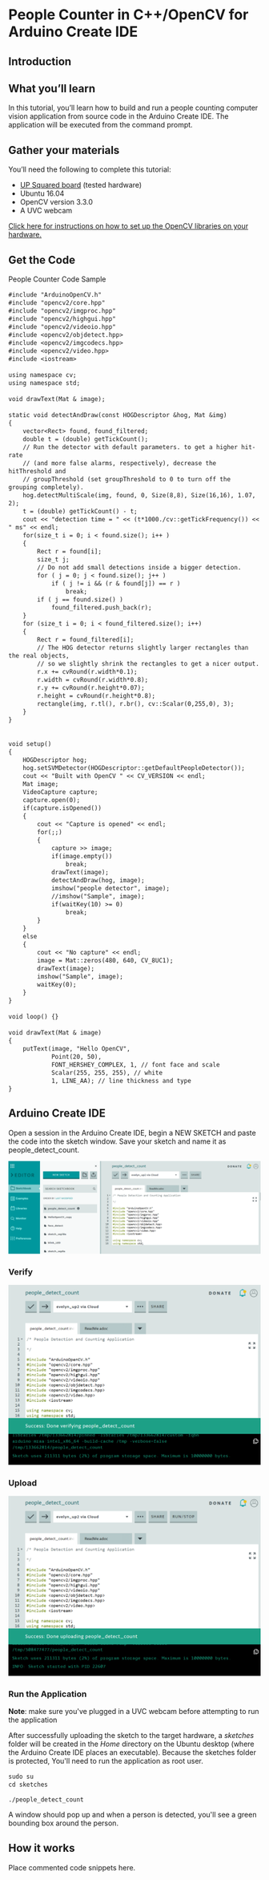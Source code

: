 # People Counter in C++/OpenCV for Arduino Create IDE 

## Introduction

## What you’ll learn
In this tutorial, you’ll learn how to build and run a people counting computer vision application from source code in the Arduino Create IDE. The application will be executed from the command prompt.

## Gather your materials
You’ll need the following to complete this tutorial:
  *	[UP Squared board](http://www.up-board.org/upsquared/) (tested hardware)
  *	Ubuntu 16.04
  * OpenCV version 3.3.0
  *	A UVC webcam

[Click here for instructions on how to set up the OpenCV libraries on your hardware.](https://github.com/intel-iot-devkit/up-squared-grove-IoT-dev-kit-arduino-create/blob/master/examples/OpenCV-Setup/README.md)

## Get the Code

People Counter Code Sample

```
#include "ArduinoOpenCV.h"
#include "opencv2/core.hpp"
#include "opencv2/imgproc.hpp"
#include "opencv2/highgui.hpp"
#include "opencv2/videoio.hpp"
#include <opencv2/objdetect.hpp>
#include <opencv2/imgcodecs.hpp>
#include <opencv2/video.hpp>
#include <iostream>

using namespace cv;
using namespace std;

void drawText(Mat & image);

static void detectAndDraw(const HOGDescriptor &hog, Mat &img)
{
    vector<Rect> found, found_filtered;
    double t = (double) getTickCount();
    // Run the detector with default parameters. to get a higher hit-rate
    // (and more false alarms, respectively), decrease the hitThreshold and
    // groupThreshold (set groupThreshold to 0 to turn off the grouping completely).
    hog.detectMultiScale(img, found, 0, Size(8,8), Size(16,16), 1.07, 2);
    t = (double) getTickCount() - t;
    cout << "detection time = " << (t*1000./cv::getTickFrequency()) << " ms" << endl;
    for(size_t i = 0; i < found.size(); i++ )
    {
        Rect r = found[i];
        size_t j;
        // Do not add small detections inside a bigger detection.
        for ( j = 0; j < found.size(); j++ )
            if ( j != i && (r & found[j]) == r )
                break;
        if ( j == found.size() )
            found_filtered.push_back(r);
    }
    for (size_t i = 0; i < found_filtered.size(); i++)
    {
        Rect r = found_filtered[i];
        // The HOG detector returns slightly larger rectangles than the real objects,
        // so we slightly shrink the rectangles to get a nicer output.
        r.x += cvRound(r.width*0.1);
        r.width = cvRound(r.width*0.8);
        r.y += cvRound(r.height*0.07);
        r.height = cvRound(r.height*0.8);
        rectangle(img, r.tl(), r.br(), cv::Scalar(0,255,0), 3);
    }
}


void setup()
{
    HOGDescriptor hog;
    hog.setSVMDetector(HOGDescriptor::getDefaultPeopleDetector());
    cout << "Built with OpenCV " << CV_VERSION << endl;
    Mat image;
    VideoCapture capture;
    capture.open(0);
    if(capture.isOpened())
    {
        cout << "Capture is opened" << endl;
        for(;;)
        {
            capture >> image;
            if(image.empty())
                break;
            drawText(image);
            detectAndDraw(hog, image);
            imshow("people detector", image);
            //imshow("Sample", image);
            if(waitKey(10) >= 0)
                break;
        }
    }
    else
    {
        cout << "No capture" << endl;
        image = Mat::zeros(480, 640, CV_8UC1);
        drawText(image);
        imshow("Sample", image);
        waitKey(0);
    }
}

void loop() {}

void drawText(Mat & image)
{
    putText(image, "Hello OpenCV",
            Point(20, 50),
            FONT_HERSHEY_COMPLEX, 1, // font face and scale
            Scalar(255, 255, 255), // white
            1, LINE_AA); // line thickness and type
}

```

## Arduino Create IDE

Open a session in the Arduino Create IDE, begin a NEW SKETCH and paste the code into the sketch window. Save your sketch and name it as people_detect_count.

![Arduino Create IDE](images/capture-1.PNG)

### Verify
[//]: # (insert screenshot of "done verifying...")

![done verifying](images/verify.PNG)

### Upload

[//]: # (insert screenshot of "done uploading...")

![done uploading](images/upload.PNG)

### Run the Application

**Note**: make sure you've plugged in a UVC webcam before attempting to run the application

After successfully uploading the sketch to the target hardware, a *sketches* folder will be created in the *Home* directory on the Ubuntu desktop (where the Arduino Create IDE places an executable). Because the sketches folder is protected, You'll need to run the application as root user.

```
sudo su
cd sketches
```
```
./people_detect_count
```

A window should pop up and when a person is detected, you'll see a green bounding box around the person.

## How it works
Place commented code snippets here.
